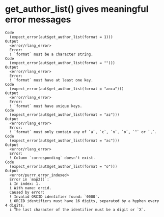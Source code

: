# get_author_list() gives meaningful error messages

    Code
      (expect_error(aut$get_author_list(format = 1)))
    Output
      <error/rlang_error>
      Error:
      ! `format` must be a character string.
    Code
      (expect_error(aut$get_author_list(format = "")))
    Output
      <error/rlang_error>
      Error:
      ! `format` must have at least one key.
    Code
      (expect_error(aut$get_author_list(format = "anca")))
    Output
      <error/rlang_error>
      Error:
      ! `format` must have unique keys.
    Code
      (expect_error(aut$get_author_list(format = "az")))
    Output
      <error/rlang_error>
      Error:
      ! `format` must only contain any of `a`, `c`, `n`, `o`, `^` or `,`.
    Code
      (expect_error(aut$get_author_list(format = "ac")))
    Output
      <error/rlang_error>
      Error:
      ! Column `corresponding` doesn't exist.
    Code
      (expect_error(aut$get_author_list(format = "o")))
    Output
      <error/purrr_error_indexed>
      Error in `map2()`:
      i In index: 1.
      i With name: orcid.
      Caused by error:
      ! Invalid ORCID identifier found: `0000`.
      i ORCID identifiers must have 16 digits, separated by a hyphen every 4 digits.
      i The last character of the identifier must be a digit or `X`.

